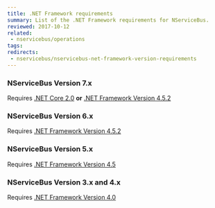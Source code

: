 ```yaml
---
title: .NET Framework requirements
summary: List of the .NET Framework requirements for NServiceBus.
reviewed: 2017-10-12
related:
 - nservicebus/operations
tags:
redirects:
 - nservicebus/nservicebus-net-framework-version-requirements
---
```


### NServiceBus Version 7.x

Requires [.NET Core 2.0](https://www.microsoft.com/net/core/) **or** [.NET Framework Version 4.5.2](https://www.microsoft.com/en-au/download/details.aspx?id=42642)


### NServiceBus Version 6.x

Requires [.NET Framework Version 4.5.2](https://www.microsoft.com/en-au/download/details.aspx?id=17851)


### NServiceBus Version 5.x

Requires [.NET Framework Version 4.5](https://www.microsoft.com/en-au/download/details.aspx?id=30653)


### NServiceBus Version 3.x and 4.x

Requires [.NET Framework Version 4.0](https://www.microsoft.com/en-au/download/details.aspx?id=17851)
